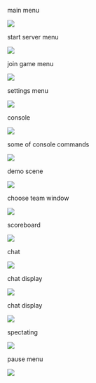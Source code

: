 
main menu

![](pictures/mainmenu.png)

start server menu

![](pictures/startservermenu.png)

join game menu

![](pictures/joingamemenu.png)

settings menu

![](pictures/settingsmenu.png)

console

![](pictures/console.png)

some of console commands

![](pictures/console_help.png)

demo scene

![](pictures/demoscene.png)

choose team window

![](pictures/chooseteamwindow.png)

scoreboard

![](pictures/scoreboard.png)

chat

![](pictures/chat.png)

chat display

![](pictures/chat_display2.png)

chat display

![](pictures/chat_display3.png)

spectating

![](pictures/spectating.png)

pause menu

![](pictures/pausemenu.png)
